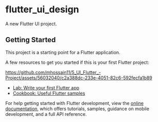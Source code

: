 # flutter_ui_design

A new Flutter UI project.

## Getting Started

This project is a starting point for a Flutter application.


A few resources to get you started if this is your first Flutter project:

https://github.com/mhossain11/5_UI_Flutter_-Project/assets/56032040/c2a388dc-233e-4051-82c6-592fecfa1b89
- [Lab: Write your first Flutter app](https://docs.flutter.dev/get-started/codelab)
- [Cookbook: Useful Flutter samples](https://docs.flutter.dev/cookbook)

For help getting started with Flutter development, view the
[online documentation](https://docs.flutter.dev/), which offers tutorials,
samples, guidance on mobile development, and a full API reference.
